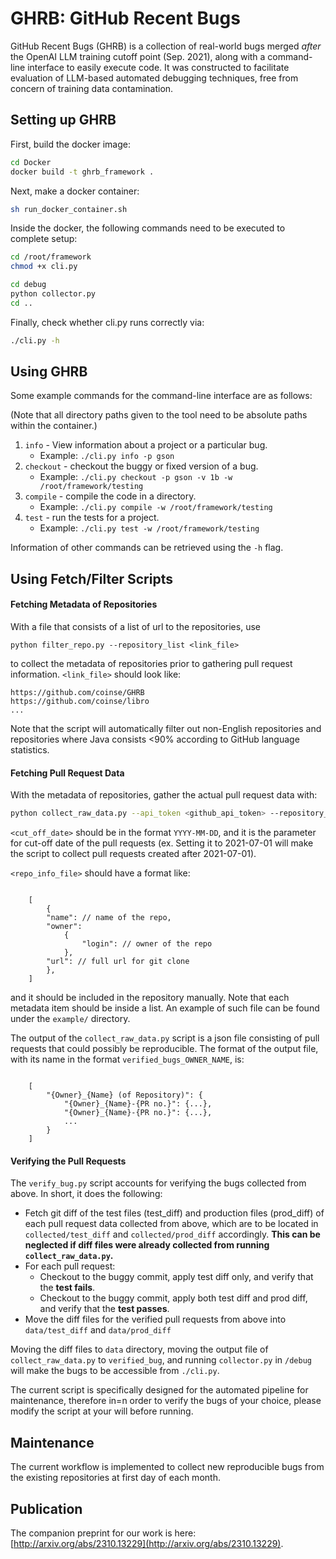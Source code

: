 # GHRB: GitHub Recent Bugs

GitHub Recent Bugs (GHRB) is a collection of real-world bugs merged _after_
the OpenAI LLM training cutoff point (Sep. 2021), along with a command-line
interface to easily execute code. It was constructed to facilitate
evaluation of LLM-based automated debugging techniques, free from concern
of training data contamination.

## Setting up GHRB

First, build the docker image:
```bash
cd Docker
docker build -t ghrb_framework .
```

Next, make a docker container:
```bash
sh run_docker_container.sh
```

Inside the docker, the following commands need to be executed to complete setup:

```bash
cd /root/framework
chmod +x cli.py

cd debug
python collector.py
cd ..
```

Finally, check whether cli.py runs correctly via:
```bash
./cli.py -h
```

## Using GHRB

Some example commands for the command-line interface are as follows:

(Note that all directory paths given to the tool need to be absolute paths 
within the container.)

 1. `info` - View information about a project or a particular bug.
    *  Example: `./cli.py info -p gson`
 2. `checkout` - checkout the buggy or fixed version of a bug.
    *  Example: `./cli.py checkout -p gson -v 1b -w /root/framework/testing` 
 3. `compile` - compile the code in a directory.
    *  Example: `./cli.py compile -w /root/framework/testing`
 4. `test` - run the tests for a project.
    *  Example: `./cli.py test -w /root/framework/testing`


Information of other commands can be retrieved using the `-h` flag.

## Using Fetch/Filter Scripts

#### Fetching Metadata of Repositories

With a file that consists of a list of url to the repositories, use
```
python filter_repo.py --repository_list <link_file>
```
to collect the metadata of repositories prior to gathering pull request information. `<link_file>` should look like:

```
https://github.com/coinse/GHRB
https://github.com/coinse/libro
...
```

Note that the script will automatically filter out non-English repositories and repositories where Java consists <90% according to GitHub language statistics.
<br />

#### Fetching Pull Request Data

With the metadata of repositories, gather the actual pull request data with:

```bash
python collect_raw_data.py --api_token <github_api_token> --repository_file <repo_info_file> --date <cut_off_date>
```

`<cut_off_date>` should be in the format `YYYY-MM-DD`, and it is the parameter for cut-off date of the pull requests (ex. Setting it to 2021-07-01 will make the script to collect pull requests created after 2021-07-01).

`<repo_info_file>` should have a format like:

```jsonc

    [
        {
        "name": // name of the repo,
        "owner": 
            {
                "login": // owner of the repo
            },
        "url": // full url for git clone
        },
    ]

```

and it should be included in the repository manually. Note that each metadata item should be inside a list. An example of such file can be found under the `example/` directory.

The output of the `collect_raw_data.py` script is a json file consisting of pull requests that could possibly be reproducible. The format of the output file, with its name in the format `verified_bugs_OWNER_NAME`, is:

```jsonc

    [
        "{Owner}_{Name} (of Repository)": {
            "{Owner}_{Name}-{PR no.}": {...},
            "{Owner}_{Name}-{PR no.}": {...},
            ...
        }
    ]
```

#### Verifying the Pull Requests

The `verify_bug.py` script accounts for verifying the bugs collected from above. In short, it does the following:

* Fetch git diff of the test files (test_diff) and production files (prod_diff) of each pull request data collected from above, which are to be located in `collected/test_diff` and `collected/prod_diff` accordingly. **This can be neglected if diff files were already collected from running `collect_raw_data.py`.**
* For each pull request:
    * Checkout to the buggy commit, apply test diff only, and verify that the **test fails**.
    * Checkout to the buggy commit, apply both test diff and prod diff, and verify that the **test passes**.
* Move the diff files for the verified pull requests from above into `data/test_diff` and `data/prod_diff`

Moving the diff files to `data` directory, moving the output file of `collect_raw_data.py` to `verified_bug`, and running `collector.py` in `/debug` will make the bugs to be accessible from `./cli.py`.

The current script is specifically designed for the automated pipeline for maintenance, therefore in=n order to verify the bugs of your choice, please modify the script at your will before running.

## Maintenance

The current workflow is implemented to collect new reproducible bugs from the existing repositories at first day of each month.

## Publication

The companion preprint for our work is here: [http://arxiv.org/abs/2310.13229](http://arxiv.org/abs/2310.13229).

